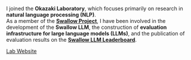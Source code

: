 I joined the **Okazaki Laboratory**, which focuses primarily on research in **natural language processing (NLP)**.  
As a member of the [**Swallow Project**](https://swallow-llm.github.io/index.ja.html), I have been involved in the development of the **Swallow LLM**, the construction of **evaluation infrastructure for large language models (LLMs)**, and the publication of evaluation results on the [**Swallow LLM Leaderboard**](https://swallow-llm.github.io/leaderboard/index-chat.ja.html).

[Lab Website](https://www.nlp.c.titech.ac.jp/index.ja.html)
